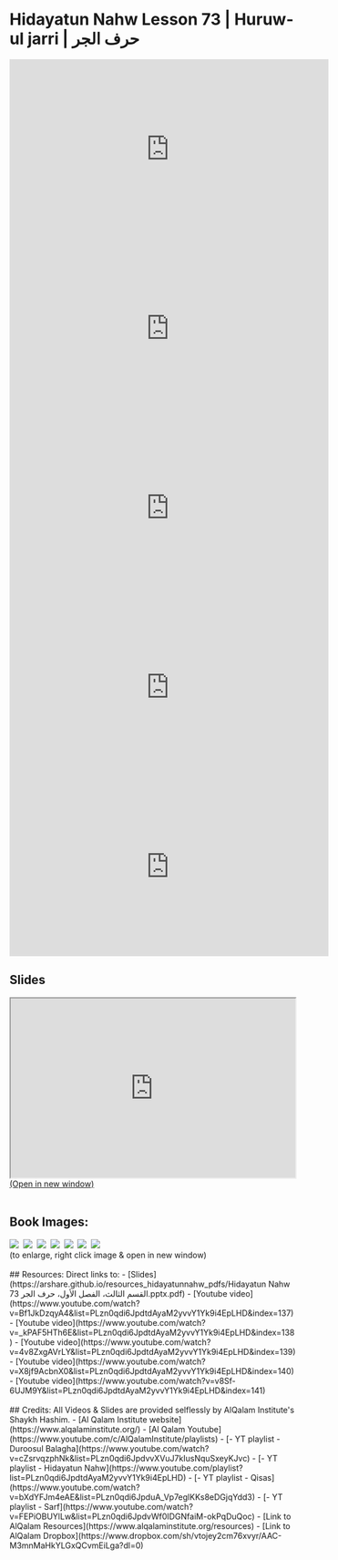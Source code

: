 # Hidayatun Nahw Lesson 73 | Huruw-ul jarri | حرف الجر            

<iframe width="560" height="315" src="https://www.youtube-nocookie.com/embed/Bf1JkDzqyA4?start=0" frameborder="0" allow="accelerometer; autoplay; encrypted-media; gyroscope; picture-in-picture" allowfullscreen="allowfullscreen"></iframe><BR>

<iframe width="560" height="315" src="https://www.youtube-nocookie.com/embed/_kPAF5HTh6E?start=0" frameborder="0" allow="accelerometer; autoplay; encrypted-media; gyroscope; picture-in-picture" allowfullscreen="allowfullscreen"></iframe><BR>

<iframe width="560" height="315" src="https://www.youtube-nocookie.com/embed/4v8ZxgAVrLY?start=0" frameborder="0" allow="accelerometer; autoplay; encrypted-media; gyroscope; picture-in-picture" allowfullscreen="allowfullscreen"></iframe><BR>

<iframe width="560" height="315" src="https://www.youtube-nocookie.com/embed/X8jf9AcbnX0?start=0" frameborder="0" allow="accelerometer; autoplay; encrypted-media; gyroscope; picture-in-picture" allowfullscreen="allowfullscreen"></iframe><BR>

<iframe width="560" height="315" src="https://www.youtube-nocookie.com/embed/v8Sf-6UJM9Y?start=0" frameborder="0" allow="accelerometer; autoplay; encrypted-media; gyroscope; picture-in-picture" allowfullscreen="allowfullscreen"></iframe><BR>

<h2>Slides</h2>
<div>
    <object
    data='https://arshare.github.io/resources_hidayatunnahw_pdfs/Hidayatun Nahw 73 القسم الثالث، الفصل الأول، حرف الجر.pptx.pdf'
    type="application/pdf"
    width="560"
    height="315"
    >
    <iframe
        src='https://arshare.github.io/resources_hidayatunnahw_pdfs/Hidayatun Nahw 73 القسم الثالث، الفصل الأول، حرف الجر.pptx.pdf'
        width="500"
        height="315"
    >
    <p>This browser does not support PDF!</p>
    </iframe>
    </object>
</div>
<A HREF='https://arshare.github.io/resources_hidayatunnahw_pdfs/Hidayatun Nahw 73 القسم الثالث، الفصل الأول، حرف الجر.pptx.pdf' target=_>(Open in new window)</A>
<BR><BR>
<H2>Book Images:</H2>
<IMG SRC='https://arshare.github.io/resources_hidayatunnahw_book_images/103.png' class=bookpage style="max-width: 30%;">&nbsp;&nbsp;<IMG SRC='https://arshare.github.io/resources_hidayatunnahw_book_images/104.png' class=bookpage style="max-width: 30%;">&nbsp;&nbsp;<IMG SRC='https://arshare.github.io/resources_hidayatunnahw_book_images/105.png' class=bookpage style="max-width: 30%;">&nbsp;&nbsp;<IMG SRC='https://arshare.github.io/resources_hidayatunnahw_book_images/106.png' class=bookpage style="max-width: 30%;">&nbsp;&nbsp;<IMG SRC='https://arshare.github.io/resources_hidayatunnahw_book_images/107.png' class=bookpage style="max-width: 30%;">&nbsp;&nbsp;<IMG SRC='https://arshare.github.io/resources_hidayatunnahw_book_images/108.png' class=bookpage style="max-width: 30%;">&nbsp;&nbsp;<IMG SRC='https://arshare.github.io/resources_hidayatunnahw_book_images/109.png' class=bookpage style="max-width: 30%;">&nbsp;&nbsp;<BR>(to enlarge, right click image & open in new window)<BR><BR>
## Resources:
Direct links to:
- [Slides](https://arshare.github.io/resources_hidayatunnahw_pdfs/Hidayatun Nahw 73 القسم الثالث، الفصل الأول، حرف الجر.pptx.pdf)
- [Youtube video](https://www.youtube.com/watch?v=Bf1JkDzqyA4&list=PLzn0qdi6JpdtdAyaM2yvvY1Yk9i4EpLHD&index=137)
- [Youtube video](https://www.youtube.com/watch?v=_kPAF5HTh6E&list=PLzn0qdi6JpdtdAyaM2yvvY1Yk9i4EpLHD&index=138)
- [Youtube video](https://www.youtube.com/watch?v=4v8ZxgAVrLY&list=PLzn0qdi6JpdtdAyaM2yvvY1Yk9i4EpLHD&index=139)
- [Youtube video](https://www.youtube.com/watch?v=X8jf9AcbnX0&list=PLzn0qdi6JpdtdAyaM2yvvY1Yk9i4EpLHD&index=140)
- [Youtube video](https://www.youtube.com/watch?v=v8Sf-6UJM9Y&list=PLzn0qdi6JpdtdAyaM2yvvY1Yk9i4EpLHD&index=141)
<BR><BR>
## Credits:
All Videos & Slides are provided selflessly by AlQalam Institute's Shaykh Hashim.
- [Al Qalam Institute website](https://www.alqalaminstitute.org/)
- [Al Qalam Youtube](https://www.youtube.com/c/AlQalamInstitute/playlists)
- [- YT playlist - Duroosul Balagha](https://www.youtube.com/watch?v=cZsrvqzphNk&list=PLzn0qdi6JpdvvXVuJ7kIusNquSxeyKJvc)
- [- YT playlist - Hidayatun Nahw](https://www.youtube.com/playlist?list=PLzn0qdi6JpdtdAyaM2yvvY1Yk9i4EpLHD)
- [- YT playlist - Qisas](https://www.youtube.com/watch?v=bXdYFJm4eAE&list=PLzn0qdi6JpduA_Vp7eglKKs8eDGjqYdd3)
- [- YT playlist - Sarf](https://www.youtube.com/watch?v=FEPiOBUYlLw&list=PLzn0qdi6JpdvWf0IDGNfaiM-okPqDuQoc)
- [Link to AlQalam Resources](https://www.alqalaminstitute.org/resources)
- [Link to AlQalam Dropbox](https://www.dropbox.com/sh/vtojey2cm76xvyr/AAC-M3mnMaHkYLGxQCvmEiLga?dl=0)
